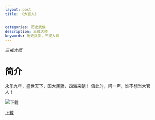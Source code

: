 ```yaml
---
layout: post
title: 《大官人》


categories: 历史武侠
description: 三戒大师
keywords: 历史武侠，三戒大师
---
```


*三戒大师*

# 简介

永乐九年，盛世天下，国大民骄，四海来朝！ 值此时，问一声，谁不想当大官人！

![下载](http://tvax4.sinaimg.cn/large/008dGP0Fgy1gtyjfdese3j305l06zjri.jpg)

[下载](https://link.jscdn.cn/1drv/aHR0cHM6Ly8xZHJ2Lm1zL3QvcyFBaGU2R2dNWmVFb2poUTlIY2gwbTlUVVNDTFBNP2U9S214S2pM.txt)
